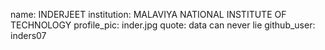 name: INDERJEET
institution: MALAVIYA NATIONAL INSTITUTE OF TECHNOLOGY
profile_pic: inder.jpg
quote: data can never lie
github_user: inders07